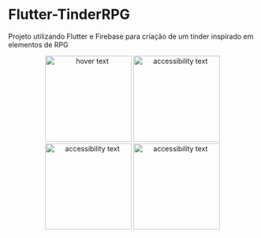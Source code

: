 # Flutter-TinderRPG

Projeto utilizando Flutter e Firebase para criação de um tinder inspirado em elementos de RPG

<p align="center">
  <img src="https://cdn.discordapp.com/attachments/919779048849293383/929470013541343242/unknown.png" width="175" title="hover text">
  <img src="https://cdn.discordapp.com/attachments/919779048849293383/929470549145583686/unknown.png" width="175" alt="accessibility text">
  <img src="https://cdn.discordapp.com/attachments/919779048849293383/929472186211786882/unknown.png" width="175" alt="accessibility text">
   <img src="https://cdn.discordapp.com/attachments/919779048849293383/929472810911432714/unknown.png" width="175" alt="accessibility text">
</p>

